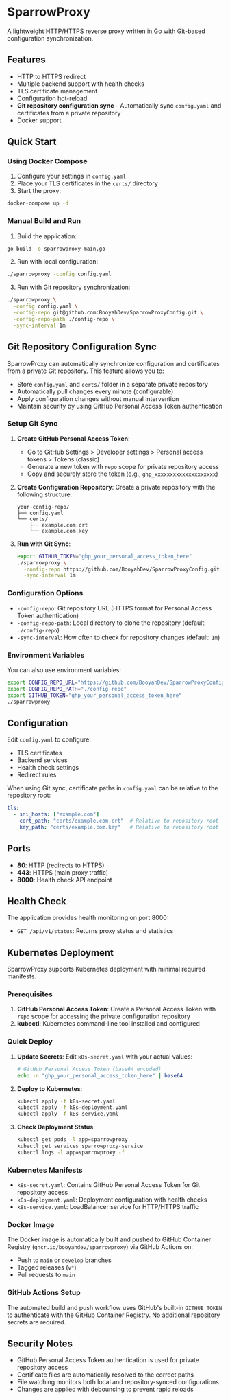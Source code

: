 # SparrowProxy

A lightweight HTTP/HTTPS reverse proxy written in Go with Git-based configuration synchronization.

## Features

- HTTP to HTTPS redirect
- Multiple backend support with health checks
- TLS certificate management
- Configuration hot-reload
- **Git repository configuration sync** - Automatically sync `config.yaml` and certificates from a private repository
- Docker support

## Quick Start

### Using Docker Compose

1. Configure your settings in `config.yaml`
2. Place your TLS certificates in the `certs/` directory
3. Start the proxy:

```bash
docker-compose up -d
```

### Manual Build and Run

1. Build the application:
```bash
go build -o sparrowproxy main.go
```

2. Run with local configuration:
```bash
./sparrowproxy -config config.yaml
```

3. Run with Git repository synchronization:
```bash
./sparrowproxy \
  -config config.yaml \
  -config-repo git@github.com:BooyahDev/SparrowProxyConfig.git \
  -config-repo-path ./config-repo \
  -sync-interval 1m
```

## Git Repository Configuration Sync

SparrowProxy can automatically synchronize configuration and certificates from a private Git repository. This feature allows you to:

- Store `config.yaml` and `certs/` folder in a separate private repository
- Automatically pull changes every minute (configurable)
- Apply configuration changes without manual intervention
- Maintain security by using GitHub Personal Access Token authentication

### Setup Git Sync

1. **Create GitHub Personal Access Token**: 
   - Go to GitHub Settings > Developer settings > Personal access tokens > Tokens (classic)
   - Generate a new token with `repo` scope for private repository access
   - Copy and securely store the token (e.g., `ghp_xxxxxxxxxxxxxxxxxxxx`)

2. **Create Configuration Repository**: Create a private repository with the following structure:
   ```
   your-config-repo/
   ├── config.yaml
   └── certs/
       ├── example.com.crt
       └── example.com.key
   ```

3. **Run with Git Sync**:
   ```bash
   export GITHUB_TOKEN="ghp_your_personal_access_token_here"
   ./sparrowproxy \
     -config-repo https://github.com/BooyahDev/SparrowProxyConfig.git \
     -sync-interval 1m
   ```

### Configuration Options

- `-config-repo`: Git repository URL (HTTPS format for Personal Access Token authentication)
- `-config-repo-path`: Local directory to clone the repository (default: `./config-repo`)
- `-sync-interval`: How often to check for repository changes (default: `1m`)

### Environment Variables

You can also use environment variables:

```bash
export CONFIG_REPO_URL="https://github.com/BooyahDev/SparrowProxyConfig.git"
export CONFIG_REPO_PATH="./config-repo"
export GITHUB_TOKEN="ghp_your_personal_access_token_here"
./sparrowproxy
```

## Configuration

Edit `config.yaml` to configure:
- TLS certificates
- Backend services  
- Health check settings
- Redirect rules

When using Git sync, certificate paths in `config.yaml` can be relative to the repository root:

```yaml
tls:
  - sni_hosts: ["example.com"]
    cert_path: "certs/example.com.crt"  # Relative to repository root
    key_path: "certs/example.com.key"   # Relative to repository root
```

## Ports

- **80**: HTTP (redirects to HTTPS)
- **443**: HTTPS (main proxy traffic)
- **8000**: Health check API endpoint

## Health Check

The application provides health monitoring on port 8000:

- `GET /api/v1/status`: Returns proxy status and statistics

## Kubernetes Deployment

SparrowProxy supports Kubernetes deployment with minimal required manifests.

### Prerequisites

1. **GitHub Personal Access Token**: Create a Personal Access Token with `repo` scope for accessing the private configuration repository
2. **kubectl**: Kubernetes command-line tool installed and configured

### Quick Deploy

1. **Update Secrets**: Edit `k8s-secret.yaml` with your actual values:
   ```bash
   # GitHub Personal Access Token (base64 encoded)
   echo -n "ghp_your_personal_access_token_here" | base64
   ```

2. **Deploy to Kubernetes**:
   ```bash
   kubectl apply -f k8s-secret.yaml
   kubectl apply -f k8s-deployment.yaml
   kubectl apply -f k8s-service.yaml
   ```

3. **Check Deployment Status**:
   ```bash
   kubectl get pods -l app=sparrowproxy
   kubectl get services sparrowproxy-service
   kubectl logs -l app=sparrowproxy -f
   ```

### Kubernetes Manifests

- `k8s-secret.yaml`: Contains GitHub Personal Access Token for Git repository access
- `k8s-deployment.yaml`: Deployment configuration with health checks
- `k8s-service.yaml`: LoadBalancer service for HTTP/HTTPS traffic

### Docker Image

The Docker image is automatically built and pushed to GitHub Container Registry (`ghcr.io/booyahdev/sparrowproxy`) via GitHub Actions on:
- Push to `main` or `develop` branches
- Tagged releases (`v*`)
- Pull requests to `main`

### GitHub Actions Setup

The automated build and push workflow uses GitHub's built-in `GITHUB_TOKEN` to authenticate with the GitHub Container Registry. No additional repository secrets are required.

## Security Notes

- GitHub Personal Access Token authentication is used for private repository access
- Certificate files are automatically resolved to the correct paths
- File watching monitors both local and repository-synced configurations
- Changes are applied with debouncing to prevent rapid reloads
